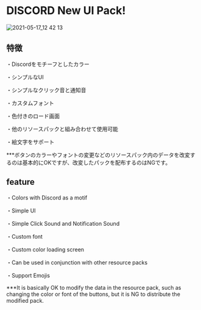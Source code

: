 # DISCORD New UI Pack!
![2021-05-17_12 42 13](https://user-images.githubusercontent.com/74849003/118430145-5ba69100-b70e-11eb-9cac-d05962c6d930.png)

## 特徴

・Discordをモチーフとしたカラー

・シンプルなUI

・シンプルなクリック音と通知音

・カスタムフォント

・色付きのロード画面

・他のリソースパックと組み合わせて使用可能

・絵文字をサポート

***ボタンのカラーやフォントの変更などのリソースパック内のデータを改変するのは基本的にOKですが、改変したパックを配布するのはNGです。


## feature

・Colors with Discord as a motif

・Simple UI

・Simple Click Sound and Notification Sound

・Custom font

・Custom color loading screen

・Can be used in conjunction with other resource packs

・Support Emojis

***It is basically OK to modify the data in the resource pack, such as changing the color or font of the buttons, but it is NG to distribute the modified pack.
